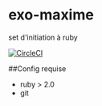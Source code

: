 # exo-maxime

set d'initiation à ruby

[![CircleCI](https://circleci.com/gh/RSRBX07/exo-maxime.svg?style=svg)](https://circleci.com/gh/RSRBX07/exo-maxime)

##Config requise

- ruby > 2.0
- git

